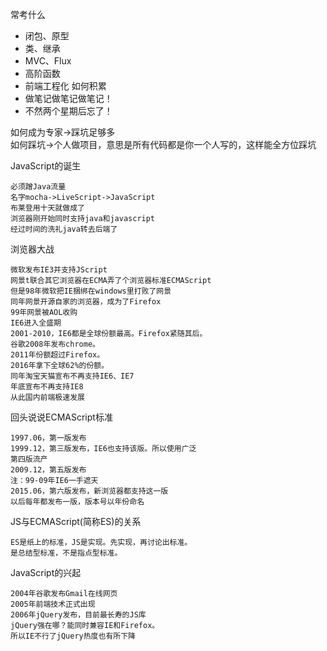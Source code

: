 常考什么
* 闭包、原型
* 类、继承
* MVC、Flux
* 高阶函数
* 前端工程化
如何积累
* 做笔记做笔记做笔记！
* 不然两个星期后忘了！

如何成为专家->踩坑足够多 <br>
如何踩坑->个人做项目，意思是所有代码都是你一个人写的，这样能全方位踩坑<br>

JavaScript的诞生
```
必须蹭Java流量
名字mocha->LiveScript->JavaScript
布莱登用十天就做成了
浏览器刚开始同时支持java和javascript
经过时间的洗礼java转去后端了
```
浏览器大战
```
微软发布IE3并支持JScript
网景t联合其它浏览器在ECMA弄了个浏览器标准ECMAScript
但是98年微软把IE捆绑在windows里打败了网景
同年网景开源自家的浏览器，成为了Firefox
99年网景被AOL收购
IE6进入全盛期
2001-2010，IE6都是全球份额最高。Firefox紧随其后。
谷歌2008年发布chrome。
2011年份额超过Firefox。
2016年拿下全球62%的份额。
同年淘宝天猫宣布不再支持IE6、IE7
年底宣布不再支持IE8
从此国内前端极速发展
```
回头说说ECMAScript标准
```
1997.06，第一版发布
1999.12，第三版发布，IE6也支持该版。所以使用广泛
第四版流产
2009.12，第五版发布
注：99-09年IE6一手遮天
2015.06，第六版发布，新浏览器都支持这一版
以后每年都发布一版，版本号以年份命名
```
JS与ECMAScript(简称ES)的关系
```
ES是纸上的标准，JS是实现。先实现，再讨论出标准。
是总结型标准，不是指点型标准。
```
JavaScript的兴起
```
2004年谷歌发布Gmail在线网页
2005年前端技术正式出现
2006年jQuery发布，目前最长寿的JS库
jQuery强在哪？能同时兼容IE和Firefox。
所以IE不行了jQuery热度也有所下降
```